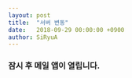 ```yaml
---
layout: post
title:  "서버 변동"
date:   2018-09-29 00:00:00 +0900
author: SiRyuA
---
```


### 잠시 후 메일 앱이 열립니다.

<script>
location.href = "mailto:develoid@naver.com"
              + "?cc="
      + "&subject="
              + "[지원서버] 변동 신고합니다."
              + "&body="
              + "%40 서버 이름 %0D%0A%0D%0A%0D%0A"
      + "%40 서버 URL 주소 %0D%0A%0D%0A%0D%0A"
      + "%40 서버 관리자 닉네임 %0D%0A%0D%0A%0D%0A"
      + "%40 변동사항 %0D%0A%0D%0A%0D%0A";
</script>
